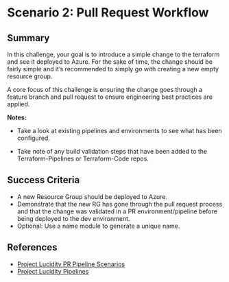 # Scenario 2: Pull Request Workflow

## Summary

In this challenge, your goal is to introduce a simple change to the terraform and see it deployed to Azure. For the sake of time, the change should be fairly simple and it’s recommended to simply go with creating a new empty resource group.

A core focus of this challenge is ensuring the change goes through a feature branch and pull request to ensure engineering best practices are applied.

**Notes:**

* Take a look at existing pipelines and environments to see what has been configured.  

* Take note of any build validation steps that have been added to the Terraform-Pipelines or Terraform-Code repos.

## Success Criteria

* A new Resource Group should be deployed to Azure.
* Demonstrate that the new RG has gone through the pull request process and that the change was validated in a PR environment/pipeline before being deployed to the dev environment.
* Optional: Use a name module to generate a unique name.

## References

* [Project Lucidity PR Pipeline Scenarios](https://dev.azure.com/csedevops/terraform-template-public/_git/Terraform-Pipelines?path=%2Fdocs%2FPRPIPELINESCENARIOS.md&_a=preview)
* [Project Lucidity Pipelines](https://dev.azure.com/csedevops/terraform-template-public/_git/Terraform-Pipelines?path=%2Fdocs%2FPIPELINES.md&_a=preview)